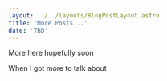 ```yaml
---
layout: ../../layouts/BlogPostLayout.astro
title: 'More Posts...'
date: 'TBD'
---
```

More here hopefully soon

When I got more to talk about